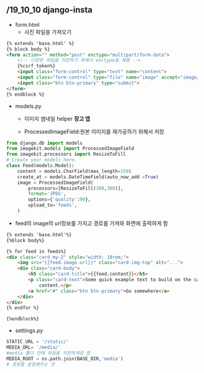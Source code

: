 ## /19_10_10 django-insta

- form.html
  - 사진 파일을 가져오기

``` html
{% extends 'base.html' %}
{% block body %}
<form action="" method="post" enctype="multipart/form-data">
    <!-- 다양한 파일을 저장하기 위해서 enctype을 해줌 -->
    {%csrf_token%}
    <input class="form-control" type="text" name="content">
    <input class="form-control" type="file" name="image" accept="image/*">
    <input class="btn btn-primary" type="submit">
</form>
{% endblock %}
```
- models.py

  - 이미지 썸네일 helper **장고 앱**

  - ProcessedImageField:원본 이미지를 재가공하기 위해서 저장
``` python
from django.db import models
from imagekit.models import ProcessedImageField
from imagekit.processors import ResizeToFill
# Create your models here.
class Feed(models.Model):
    content = models.CharField(max_length=150)
    create_at = models.DateTimeField(auto_now_add =True)
    image = ProcessedImageField(
        processors=[ResizeToFill(300,300)],
        format='JPEG',
        options={'quality':90},
        upload_to='feeds',
    )
```
- feed의 image의 url정보를 가지고 경로를 가져와 화면에 출력하게 함
``` html
{% extends 'base.html'%}
{%block body%}

{% for feed in feeds%}
<div class="card my-2" style="width: 18rem;">
    <img src="{{feed.image.url}}" class="card-img-top" alt="...">
    <div class="card-body">
        <h5 class="card-title">{{feed.content}}</h5>
        <p class="card-text">Some quick example text to build on the card title and make up the bulk of the card's
            content.</p>
        <a href="#" class="btn btn-primary">Go somewhere</a>
    </div>
</div>
{% endfor %}

{%endblock%}
```
-  settings.py
``` python
STATIC_URL = '/static/'
MEDIA_URL= '/media/'
#media 폴더 안에 파일을 저장하게끔 함
MEDIA_ROOT = os.path.join(BASE_DIR,'media')
# 경로를 설정해주는 것 

```